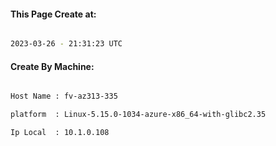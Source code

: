 
   
#### This Page Create at:

```bash

2023-03-26 - 21:31:23 UTC

```

#### Create By Machine:

```bash

Host Name : fv-az313-335

platform  : Linux-5.15.0-1034-azure-x86_64-with-glibc2.35

Ip Local  : 10.1.0.108

```

